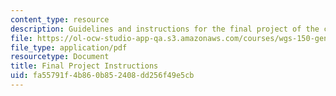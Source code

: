 ```yaml
---
content_type: resource
description: Guidelines and instructions for the final project of the course.
file: https://ol-ocw-studio-app-qa.s3.amazonaws.com/courses/wgs-150-gender-power-leadership-and-the-workplace-spring-2015/fa55791f4b860b852408dd256f49e5cb_MITWGS_150S15_Finalproject.pdf
file_type: application/pdf
resourcetype: Document
title: Final Project Instructions
uid: fa55791f-4b86-0b85-2408-dd256f49e5cb
---
```

